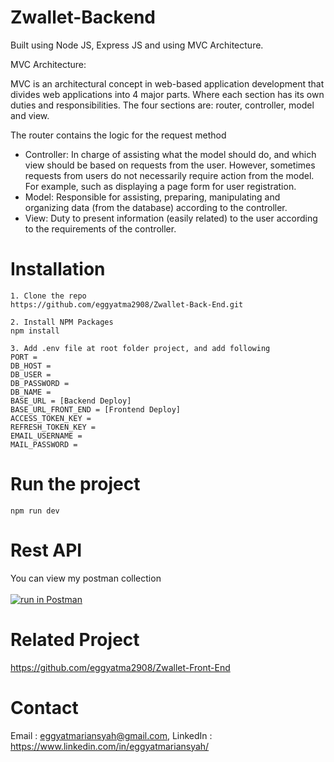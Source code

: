 # Zwallet-Backend

Built using Node JS, Express JS and using MVC Architecture.

MVC Architecture:

MVC is an architectural concept in web-based application development that divides web applications into 4 major parts. Where each section has its own duties and responsibilities. The four sections are: router, controller, model and view.

The router contains the logic for the request method
- Controller: In charge of assisting what the model should do, and which view should be based on requests from the user. However, sometimes requests from users do not necessarily require action from the model. For example, such as displaying a page form for user registration.
- Model: Responsible for assisting, preparing, manipulating and organizing data (from the database) according to the controller.
- View: Duty to present information (easily related) to the user according to the requirements of the controller.

# Installation
```
1. Clone the repo
https://github.com/eggyatma2908/Zwallet-Back-End.git

2. Install NPM Packages
npm install

3. Add .env file at root folder project, and add following
PORT = 
DB_HOST = 
DB_USER = 
DB_PASSWORD = 
DB_NAME = 
BASE_URL = [Backend Deploy]
BASE_URL_FRONT_END = [Frontend Deploy]
ACCESS_TOKEN_KEY = 
REFRESH_TOKEN_KEY = 
EMAIL_USERNAME = 
MAIL_PASSWORD = 
```

# Run the project
```
npm run dev
```

# Rest API
You can view my postman collection <br> <br>
[![run in Postman](https://run.pstmn.io/button.svg)]()

# Related Project
https://github.com/eggyatma2908/Zwallet-Front-End

# Contact
Email : eggyatmariansyah@gmail.com,
LinkedIn : https://www.linkedin.com/in/eggyatmariansyah/
